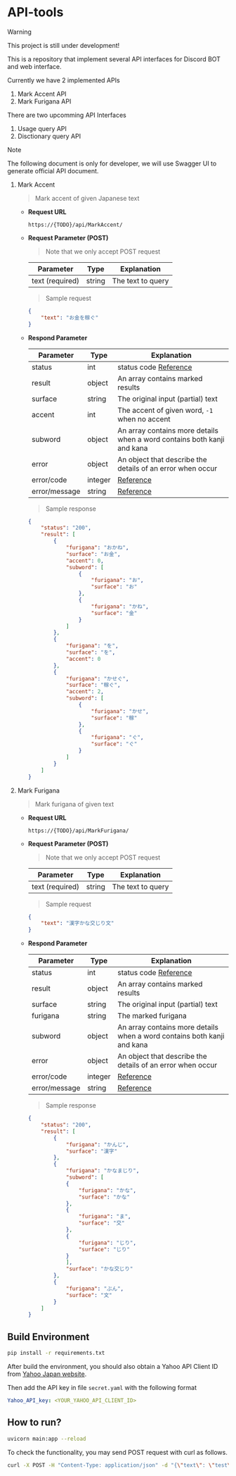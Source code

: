 # API-tools

> [!WARNING]
> 
> This project is still under development!

This is a repository that implement several API interfaces for Discord BOT and web interface.

Currently we have 2 implemented APIs
1. Mark Accent API
2. Mark Furigana API

There are two upcomming API Interfaces
1. Usage query API
2. Disctionary query API

> [!NOTE]
> 
> The following document is only for developer, we will use Swagger UI to generate official API document.

1. Mark Accent
    > Mark accent of given Japanese text

    - **Request URL**

        `https://{TODO}/api/MarkAccent/`
    - **Request Parameter (POST)**
        
        > Note that we only accept POST request

        |    Parameter    |  Type  |  Explanation |
        | --------------- | ------ | ------------ |
        | text (required) | string | The text to query |

        > Sample request

        ```json
        {
            "text": "お金を稼ぐ"
        }
        ```

    - **Respond Parameter**
        
        |    Parameter    |  Type  |  Explanation |
        | --------------- | ------ | ------------ |
        |      status     |  int   | status code [Reference](https://developer.mozilla.org/en-US/docs/Web/HTTP/Reference/Status#server_error_responses) |
        | result  | object | An array contains marked results |
        | surface | string | The original input (partial) text |
        | accent | int | The accent of given word, `-1` when no accent |
        | subword | object | An array contains more details when a word contains both kanji and kana |
        | error | object | An object that describe the details of an error when occur |
        | error/code | integer | [Reference](https://www.jsonrpc.org/specification#error_object)
        | error/message | string | [Reference](https://www.jsonrpc.org/specification#error_object)

        > Sample response

        ```json
        {
            "status": "200",
            "result": [
                {
                    "furigana": "おかね",
                    "surface": "お金",
                    "accent": 0,
                    "subword": [
                        {
                            "furigana": "お",
                            "surface": "お"
                        },
                        {
                            "furigana": "かね",
                            "surface": "金"
                        }
                    ]
                },
                {
                    "furigana": "を",
                    "surface": "を",
                    "accent": 0
                },
                {
                    "furigana": "かせぐ",
                    "surface": "稼ぐ",
                    "accent": 2,
                    "subword": [
                        {
                            "furigana": "かせ",
                            "surface": "稼"
                        },
                        {
                            "furigana": "ぐ",
                            "surface": "ぐ"
                        }
                    ]
                }
            ]
        }
        ```

2. Mark Furigana
    > Mark furigana of given text

    - **Request URL**

        `https://{TODO}/api/MarkFurigana/`
    - **Request Parameter (POST)**
        
        > Note that we only accept POST request

        |    Parameter    |  Type  |  Explanation |
        | --------------- | ------ | ------------ |
        | text (required) | string | The text to query |

        > Sample request

        ```json
        {
            "text": "漢字かな交じり文"
        }
        ```
    
    - **Respond Parameter**

        |    Parameter    |  Type  |  Explanation |
        | --------------- | ------ | ------------ |
        |      status     |  int   | status code [Reference](https://developer.mozilla.org/en-US/docs/Web/HTTP/Reference/Status#server_error_responses) |
        | result  | object | An array contains marked results |
        | surface | string | The original input (partial) text |
        | furigana | string | The marked furigana |
        | subword | object | An array contains more details when a word contains both kanji and kana |
        | error | object | An object that describe the details of an error when occur |
        | error/code | integer | [Reference](https://www.jsonrpc.org/specification#error_object)
        | error/message | string | [Reference](https://www.jsonrpc.org/specification#error_object)

        > Sample response

        ```json
        {
            "status": "200",
            "result": [
                {
                    "furigana": "かんじ",
                    "surface": "漢字"
                },
                {
                    "furigana": "かなまじり",
                    "subword": [
                    {
                        "furigana": "かな",
                        "surface": "かな"
                    },
                    {
                        "furigana": "ま",
                        "surface": "交"
                    },
                    {
                        "furigana": "じり",
                        "surface": "じり"
                    }
                    ],
                    "surface": "かな交じり"
                },
                {
                    "furigana": "ぶん",
                    "surface": "文"
                }
            ]
        }
        ```

## Build Environment

```bash
pip install -r requirements.txt
```

After build the environment, you should also obtain a Yahoo API Client ID from [Yahoo Japan website](https://developer.yahoo.co.jp/sitemap/).

Then add the API key in file `secret.yaml` with the following format

```yaml
Yahoo_API_key: <YOUR_YAHOO_API_CLIENT_ID>
```

## How to run?

```bash
uvicorn main:app --reload
```

To check the functionality, you may send POST request with curl as follows.

```bash
curl -X POST -H "Content-Type: application/json" -d "{\"text\": \"test\"}" 127.0.0.1:8000/api/MarkFurigana/
```

